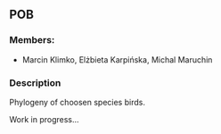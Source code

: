 ## POB

### Members: 
* Marcin Klimko, Elżbieta Karpińska, Michal Maruchin

### Description
Phylogeny of choosen species birds.

Work in progress...
